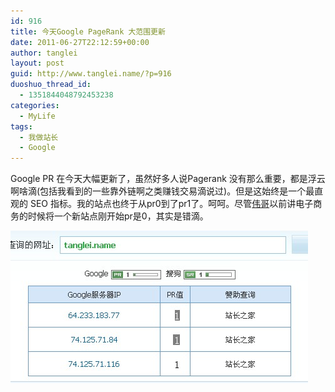 ```yaml
---
id: 916
title: 今天Google PageRank 大范围更新
date: 2011-06-27T22:12:59+00:00
author: tanglei
layout: post
guid: http://www.tanglei.name/?p=916
duoshuo_thread_id:
  - 1351844048792453238
categories:
  - MyLife
tags:
  - 我做站长
  - Google
---
```

Google PR 在今天大幅更新了，虽然好多人说Pagerank 没有那么重要，都是浮云啊啥滴(包括我看到的一些靠外链啊之类赚钱交易滴说过)。但是这始终是一个最直观的 SEO 指标。我的站点也终于从pr0到了pr1了。呵呵。尽管<a href="http://ad.csai.cn/user1/19213/" target="_blank">伟哥</a>以前讲电子商务的时候将一个新站点刚开始pr是0，其实是错滴。

[<img class="aligncenter size-full wp-image-917" title="tanglei.name-pr-up-to-1" src="/wp-content/uploads/2011/06/tanglei.name-pr-up-to-1.jpg" alt="PR更新"  />](/wp-content/uploads/2011/06/tanglei.name-pr-up-to-1.jpg)
